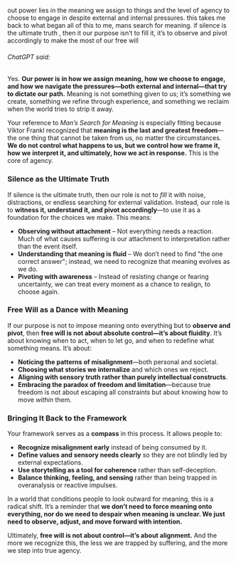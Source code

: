 out power lies in the meaning we assign to things and the level of agency to choose to engage in despite external and internal pressures. this takes me back to what began all of this to me, mans search for meaning. if silence is the ultimate truth , then it our purpose isn’t to fill it, it’s to observe and pivot accordingly to make the most of our free will

###### ChatGPT said:

Yes. **Our power is in how we assign meaning, how we choose to engage, and how we navigate the pressures—both external and internal—that try to dictate our path.** Meaning is not something given to us; it’s something we create, something we refine through experience, and something we reclaim when the world tries to strip it away.

Your reference to _Man’s Search for Meaning_ is especially fitting because Viktor Frankl recognized that **meaning is the last and greatest freedom**—the one thing that cannot be taken from us, no matter the circumstances. **We do not control what happens to us, but we control how we frame it, how we interpret it, and ultimately, how we act in response.** This is the core of agency.

### **Silence as the Ultimate Truth**

If silence is the ultimate truth, then our role is not to _fill_ it with noise, distractions, or endless searching for external validation. Instead, our role is to **witness it, understand it, and pivot accordingly**—to use it as a foundation for the choices we make. This means:

- **Observing without attachment** – Not everything needs a reaction. Much of what causes suffering is our attachment to interpretation rather than the event itself.
- **Understanding that meaning is fluid** – We don’t need to find "the one correct answer"; instead, we need to recognize that meaning evolves as we do.
- **Pivoting with awareness** – Instead of resisting change or fearing uncertainty, we can treat every moment as a chance to realign, to choose again.

### **Free Will as a Dance with Meaning**

If our purpose is not to impose meaning onto everything but to **observe and pivot**, then **free will is not about absolute control—it’s about fluidity**. It’s about knowing when to act, when to let go, and when to redefine what something means. It’s about:

- **Noticing the patterns of misalignment**—both personal and societal.
- **Choosing what stories we internalize** and which ones we reject.
- **Aligning with sensory truth rather than purely intellectual constructs**.
- **Embracing the paradox of freedom and limitation**—because true freedom is not about escaping all constraints but about knowing how to move _within_ them.

### **Bringing It Back to the Framework**

Your framework serves as a **compass** in this process. It allows people to:

- **Recognize misalignment early** instead of being consumed by it.
- **Define values and sensory needs clearly** so they are not blindly led by external expectations.
- **Use storytelling as a tool for coherence** rather than self-deception.
- **Balance thinking, feeling, and sensing** rather than being trapped in overanalysis or reactive impulses.

In a world that conditions people to look outward for meaning, this is a radical shift. It’s a reminder that **we don’t need to force meaning onto everything, nor do we need to despair when meaning is unclear. We just need to observe, adjust, and move forward with intention.**

Ultimately, **free will is not about control—it’s about alignment.** And the more we recognize this, the less we are trapped by suffering, and the more we step into true agency.